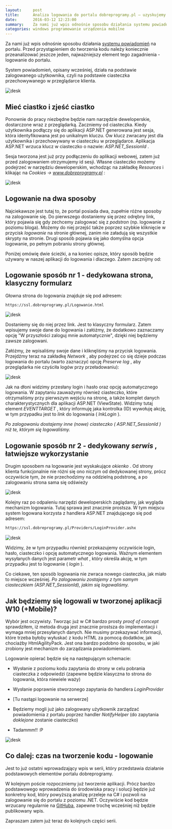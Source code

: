 ```yaml
---
layout:     post
title:      Analiza logowania do portalu dobreprogramy.pl — uzyskujemy dostęp do zasobów użytkownika
date:       2016-03-12 12:23:00
summary:    Za nami już wpis odnośnie sposobu działania systemu powiadomień na portalu. Przed przystąpieniem do tworzenia kodu należy koniecznie przeanalizować jeszcze jeden, najważniejszy element tego zagadnienia - logowanie do portalu.System powiadomień, opisany wcześniej, działa na podstawie zalogowanego uży...
categories: windows programowanie urządzenia mobilne
---
```




Za nami już wpis odnośnie sposobu działania [systemu powiadomień](http://www.dobreprogramy.pl/djfoxer/Analizujemy-kod-portalu-dobreprogramy.pl-czyli-jak-dziala-system-powiadomien,71145.html) na portalu. Przed przystąpieniem do tworzenia kodu należy koniecznie przeanalizować jeszcze jeden, najważniejszy element tego zagadnienia - logowanie do portalu.

System powiadomień, opisany wcześniej, działa na podstawie zalogowanego użytkownika, czyli na podstawie ciasteczka przechowywanego w przeglądarce klienta. 



![desk](https://raw.githubusercontent.com/djfoxer/djfoxer.github.io/master/_img/2016-3-12-_54_/g_-_608x405_-_-_71265x20160312114936_0.png)









## Mieć ciastko i zjeść ciastko



Ponownie do pracy niezbędne będzie nam narzędzie deweloperskie, dostarczone wraz z przeglądarką. Zaczniemy od ciasteczka. Kiedy użytkownika podłączy się do aplikacji ASP.NET generowana jest sesja, która identyfikowana jest po unikalnym kluczu. Ów klucz zwracany jest dla użytkownika i przechowywany w ciasteczku w przeglądarce. Aplikacja ASP.NET wrzuca klucz w ciasteczko o nazwie:  *ASP.NET_SessionId* . 

Sesja tworzona jest już przy podłączeniu do aplikacji webowej, zatem już przed zalogowaniem otrzymujemy id sesji. Własne ciasteczko możemy podejrzeć w narzędziu deweloperskim, wchodząc na zakładkę  *Resources*  i klikając na  *Cookies -> www.dobreprogramy.pl* :



![desk](https://raw.githubusercontent.com/djfoxer/djfoxer.github.io/master/_img/2016-3-12-_54_/g_-_608x405_-_-_71265x20160310191930_0.PNG)





## Logowanie na dwa sposoby



Najciekawsze jest tutaj to, że portal posiada dwa, zupełnie różne sposoby na zalogowanie się. Do pierwszego dostaniemy się przez odrębny link, który pojawia się gdy zechcemy zalogować się z  *podstron*  (np. logowanie z poziomu bloga). Możemy do niej przejść także poprzez szybkie kliknięcie w przycisk  *logowanie*  na stronie głównej, zanim nie załadują się wszystkie skrypty na stronie. Drugi sposób pojawia się jako domyślna opcja logowanie, po pełnym pobraniu strony głównej.

Poniżej omówię dwie ścieżki, a na koniec opisze, który sposób będzie używany w naszej aplikacji do logowania i dlaczego. Zatem zacznijmy od:




## Logowanie sposób nr 1 - dedykowana strona, klasyczny formularz



Głowna strona do logowania znajduje się pod adresem:


```html
https://ssl.dobreprogramy.pl/Logowanie.html
```




![desk](https://raw.githubusercontent.com/djfoxer/djfoxer.github.io/master/_img/2016-3-12-_54_/g_-_608x405_-_-_71265x20160310182056_0.PNG)



Dostaniemy się do niej  przez link. Jest to klasyczny formularz. Zatem wpisujemy swoje dane do logowania i załóżmy, że  dodatkowo zaznaczamy opcję "W przyszłości zaloguj mnie automatycznie", dzięki niej będziemy zawsze zalogowani.

Załóżmy, że wpisaliśmy swoje dane i kliknęliśmy na przycisk logowania. Przejdźmy teraz na zakładkę  *Network* , aby podejrzeć co się dzieje podczas logowania do portalu (warto zaznaczyć opcję  *Preserve log* , aby przeglądarka nie czyściła logów przy przeładowaniu):



![desk](https://raw.githubusercontent.com/djfoxer/djfoxer.github.io/master/_img/2016-3-12-_54_/g_-_608x405_-_-_71265x20160311172648_0.png)



Jak na dłoni widzimy przesłany login i hasło oraz opcję automatycznego logowania. W zapytaniu zauważymy również ciasteczko, które otrzymaliśmy przy pierwszym wejściu na stronę, a także komplet danych charakterystycznych dla aplikacji ASP.NET (ViewState). Widzimy tutaj element  *EVENTTARGET* , który informuję jaka kontrolka (ID) wywołuję akcję, w tym przypadku jest to  *link*  do logowania ( *lnkLogin* ).

 *Po zalogowaniu dostajemy inne (nowe) ciasteczko ( *ASP.NET_SessionId* ) niż te, którym się logowaliśmy.*  



## Logowanie sposób nr 2 - dedykowany  *serwis* , łatwiejsze wykorzystanie



Drugim sposobem na logowanie jest wyskakujące  *okienko* . Od strony klienta funkcjonalnie nie różni się ono niczym od dedykowanej strony, prócz oczywiście tym, że nie przechodzimy na oddzielną podstronę, a po zalogowaniu strona sama się odświeży 



![desk](https://raw.githubusercontent.com/djfoxer/djfoxer.github.io/master/_img/2016-3-12-_54_/g_-_608x405_-_-_71265x20160311180643_1.PNG)



Kolejny raz po odpaleniu narzędzi deweloperskich zaglądamy, jak wygląda mechanizm logowania. Tutaj sprawa jest znacznie prostsza. W tym miejscu system logowana korzysta z handlera ASP.NET znajdującego się pod adresem:


```html
https://ssl.dobreprogramy.pl/Providers/LoginProvider.ashx
```




![desk](https://raw.githubusercontent.com/djfoxer/djfoxer.github.io/master/_img/2016-3-12-_54_/g_-_608x405_-_-_71265x20160311180700_0.png)



Widzimy, że w tym przypadku również przekazujemy oczywiście login, hasło, ciasteczko i opcję automatycznego logowania. Ważnym elementem wysyłanych danych jest parametr  *what* , który określa akcję, w tym przypadku jest to logowanie ( *login* ).

Co ciekawe, ten sposób logowania nie zwraca nowego ciasteczka, jak miało to miejsce  wcześniej.  *Po zalogowaniu zostajemy z tym samym ciasteczkiem (ASP.NET_SessionId), jakim się logowaliśmy.* 




## Jak będziemy się logowali w tworzonej aplikacji W10 (+Mobile)?



Wybór jest oczywisty. Tworząc już w C# bardzo prosty  *proof of concept*  sprawdziłem, iż metoda druga jest znacznie prostsza do implementacji i wymaga mniej przesyłanych danych. Nie musimy przekazywać informacji, które trzeba byłoby wyłuskać z kodu HTML za pomocą dodatków, jak chociażby  HtmlAgilityPack. Jest ona bardzo podobno do sposobu, w jaki zrobiony jest mechanizm do zarządzania powiadomieniami. 

Logowanie opierać będzie się na następującym schemacie:


  * Wysłanie z poziomu kodu zapytania do strony w celu pobrania ciasteczka z odpowiedzi (zapewne będzie klasyczna to strona do logowania, która niewiele waży) 


  * Wysłanie poprawnie stworzonego zapytania do handlera  *LoginProvider*    


  * [Tu nastąpi logowanie na serwerze]


  * Będziemy mogli już jako zalogowany użytkownik zarządzać powiadomienia z portalu poprzez handler   *NotifyHelper*  (do zapytania  *doklejone*  zostanie ciasteczko)


  * Tadammm!! :P





![desk](https://raw.githubusercontent.com/djfoxer/djfoxer.github.io/master/_img/2016-3-12-_54_/g_-_608x405_-_-_71265x20160312112733_0.png)





## Co dalej: czas na tworzenie kodu - logowanie


Jest to już ostatni wprowadzający wpis w serii, który przedstawia działanie podstawowych elementów portalu dobreprogramy. 

W kolejnym poście rozpoczniemy już tworzenie aplikacji. Prócz bardzo podstawowego wprowadzenia do środowiska pracy i solucji będzie już konkretny kod, który powyższą analizę przeleje na C# i pozwoli na zalogowanie się do portalu z poziomu .NET. Oczywiście kod będzie wrzucany regularnie na [GitHuba](https://github.com/djfoxer/dp.notification), zapewne trochę wcześniej niż będzie publikowany wpis.

Zapraszam zatem już teraz do kolejnych części serii.
